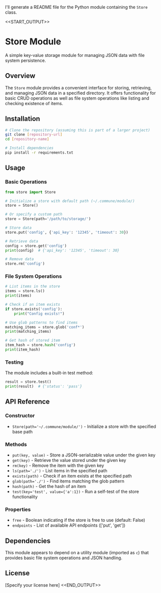 I'll generate a README file for the Python module containing the `Store` class.

<<START_OUTPUT>>
# Store Module

A simple key-value storage module for managing JSON data with file system persistence.

## Overview

The `Store` module provides a convenient interface for storing, retrieving, and managing JSON data in a specified directory. It offers functionality for basic CRUD operations as well as file system operations like listing and checking existence of items.

## Installation

```bash
# Clone the repository (assuming this is part of a larger project)
git clone [repository-url]
cd [repository-name]

# Install dependencies
pip install -r requirements.txt
```

## Usage

### Basic Operations

```python
from store import Store

# Initialize a store with default path (~/.commune/module/)
store = Store()

# Or specify a custom path
store = Store(path='/path/to/storage/')

# Store data
store.put('config', {'api_key': '12345', 'timeout': 30})

# Retrieve data
config = store.get('config')
print(config)  # {'api_key': '12345', 'timeout': 30}

# Remove data
store.rm('config')
```

### File System Operations

```python
# List items in the store
items = store.ls()
print(items)

# Check if an item exists
if store.exists('config'):
    print("Config exists!")

# Use glob patterns to find items
matching_items = store.glob('conf*')
print(matching_items)

# Get hash of stored item
item_hash = store.hash('config')
print(item_hash)
```

### Testing

The module includes a built-in test method:

```python
result = store.test()
print(result)  # {'status': 'pass'}
```

## API Reference

### Constructor

- `Store(path='~/.commune/module/')` - Initialize a store with the specified base path

### Methods

- `put(key, value)` - Store a JSON-serializable value under the given key
- `get(key)` - Retrieve the value stored under the given key
- `rm(key)` - Remove the item with the given key
- `ls(path='./')` - List items in the specified path
- `exists(path)` - Check if an item exists at the specified path
- `glob(path='./')` - Find items matching the glob pattern
- `hash(path)` - Get the hash of an item
- `test(key='test', value={'a':1})` - Run a self-test of the store functionality

### Properties

- `free` - Boolean indicating if the store is free to use (default: False)
- `endpoints` - List of available API endpoints (['put', 'get'])

## Dependencies

This module appears to depend on a utility module (imported as `c`) that provides basic file system operations and JSON handling.

## License

[Specify your license here]
<<END_OUTPUT>>